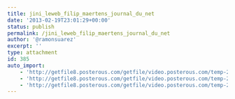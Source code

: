 ```yaml
---
title: jini_leweb_filip_maertens_journal_du_net
date: '2013-02-19T23:01:29+00:00'
status: publish
permalink: /jini_leweb_filip_maertens_journal_du_net
author: '@ramonsuarez'
excerpt: ''
type: attachment
id: 385
auto_import:
    - 'http://getfile8.posterous.com/getfile/video.posterous.com/temp-2012-12-04/AofHEaehfejbzgjHaeaphAIIGzEDehrEGlBxAAkbjGGqsmuIoxuIunEsrxGi/jini_LeWeb_Filip_Maertens_Journal_Du_Net.mp4'
    - 'http://getfile8.posterous.com/getfile/video.posterous.com/temp-2012-12-04/AofHEaehfejbzgjHaeaphAIIGzEDehrEGlBxAAkbjGGqsmuIoxuIunEsrxGi/jini_LeWeb_Filip_Maertens_Journal_Du_Net.mp4'
    - 'http://getfile8.posterous.com/getfile/video.posterous.com/temp-2012-12-04/AofHEaehfejbzgjHaeaphAIIGzEDehrEGlBxAAkbjGGqsmuIoxuIunEsrxGi/jini_LeWeb_Filip_Maertens_Journal_Du_Net.mp4'
---
```

<!DOCTYPE html PUBLIC "-//W3C//DTD HTML 4.0 Transitional//EN" "http://www.w3.org/TR/REC-html40/loose.dtd">
<?xml encoding="UTF-8">
